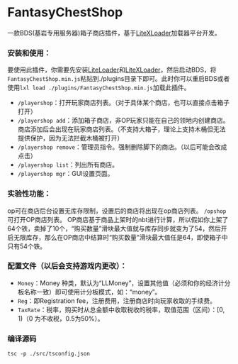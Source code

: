# FantasyChestShop
一款BDS(基岩专用服务器)箱子商店插件，基于[LiteXLoader](https://github.com/LiteLDev/LiteXLoader)加载器平台开发。
### 安装和使用：
要使用此插件，你需要先安装[LiteLoader](https://www.minebbs.com/resources/liteloader.2059/)和[LiteXLoader](https://github.com/LiteLDev/LiteXLoader)，然后启动BDS，将`FantasyChestShop.min.js`粘贴到./plugins目录下即可。此时你可以重启BDS或者使用`lxl load ./plugins/FantasyChestShop.min.js`加载此插件。
- `/playershop`：打开玩家商店列表。（对于具体某个商店，也可以直接点击箱子打开）
- `/playershop add`：添加箱子商店，非OP玩家只能在自己的领地内创建商店。商店添加后会出现在玩家商店列表。（不支持大箱子，理论上支持木桶但无法提供保护，因为无法拦截木桶被打开）
- `/playershop remove`：管理员指令。强制删除脚下的商店。（以后可能会改成点击）
- `/playershop list`：列出所有商店。
- `/playershop mgr`：GUI设置页面。

### 实验性功能：
op可在商店后台设置无库存限制，设置后的商店将出现在op商店列表。
`/opshop`可打开OP商店列表。
OP商店基于商品上架时的nbt进行计算，所以假如你上架了64个铁，卖掉了10个，“购买数量”滑块最大值就与库存同步就变为了54，然后开启无限库存，那么在OP商店中结算时“购买数量”滑块最大值任是64，即使箱子中只有54个铁。

### 配置文件（以后会支持游戏内更改）：
- `Money`：Money 种类，默认为“LLMoney”，设置其他值（必须和你的经济计分板名称一致）即可使用计分板模式，如：“money”。
- `Reg`：即Registration fee，注册费用，注册商店时向玩家收取的手续费。
- `TaxRate`：税率，购买时从总金额中收取税收的税率，取值范围（区间）：[0, 1)（0 为不收税，0.5为50%）。

### 编译源码
`tsc -p ./src/tsconfig.json`
